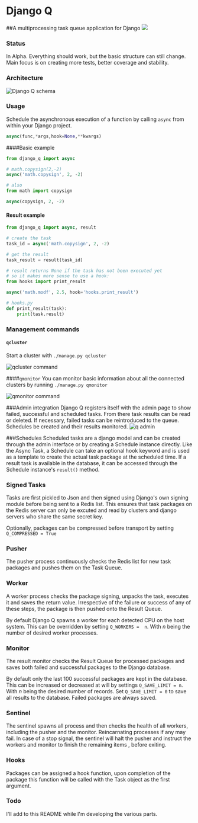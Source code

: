 # Django Q
##A multiprocessing task queue application for Django
[![](https://travis-ci.org/Koed00/django-q.svg?branch=master)](https://travis-ci.org/Koed00/django-q)
### Status
In Alpha.
Everything should work, but the basic structure can still change.
Main focus is on creating more tests, better coverage and stability.


### Architecture
![Django Q schema](http://i.imgur.com/wTIeg2T.png) 

### Usage
Schedule the asynchronous execution of a function by calling `async` from within your Django project.

```python
async(func,*args,hook=None,**kwargs)
```
####Basic example
```python
from django_q import async

# math.copysign(2,-2)
async('math.copysign', 2, -2)

# also
from math import copysign

async(copysign, 2, -2)

```
#### Result example
```python
from django_q import async, result

# create the task
task_id = async('math.copysign', 2, -2)

# get the result
task_result = result(task_id)

# result returns None if the task has not been executed yet
# so it makes more sense to use a hook:
from hooks import print_result

async('math.modf', 2.5, hook='hooks.print_result')

# hooks.py
def print_result(task):
    print(task.result)


```
### Management commands

#### `qcluster`
Start a cluster with `./manage.py qcluster`

![qcluster command](http://i.imgur.com/xccUxhW.png) 

####`qmonitor`
You can monitor basic information about all the connected clusters by running  `./manage.py qmonitor`

![qmonitor command](http://i.imgur.com/5cm7hdP.png) 

###Admin integration
Django Q registers itself with the admin page to show failed, successful and scheduled tasks.
From there task results can be read or deleted. If necessary, failed tasks can be reintroduced to the queue.
Schedules be created and their results monitored.
![q admin](http://i.imgur.com/FBlusZB.png)

###Schedules
Scheduled tasks are a django model and can be created through the admin interface or by creating a Schedule instance directly.
Like the Async Task, a Schedule can take an optional hook keyword and is used as a template to create the actual task package at the scheduled time.
If a result task is available in the database, it can be accessed through the Schedule instance's `result()` method.

### Signed Tasks
Tasks are first pickled to Json and then signed using Django's own signing module before being sent to a Redis list. This ensures that task packages on the Redis server can only be excuted and read by clusters and django servers who share the same secret key. 

Optionally, packages can be compressed before transport by setting `Q_COMPRESSED = True `

### Pusher
The pusher process continuously checks the Redis list for new task packages and pushes them on the Task Queue.

### Worker
A worker process checks the package signing, unpacks the task, executes it and saves the return value. Irrespective of the failure or success of any of these steps, the package is then pushed onto the Result Queue. 

By default Django Q spawns a worker for each detected CPU on the host system.
This can be overridden by setting `Q_WORKERS =  n`. With *n* being the number of desired worker processes.

### Monitor
The result monitor checks the Result Queue for processed packages and saves both failed and successful packages to the Django database.

By default only the last 100 successful packages are kept in the database.
This can be increased or decreased at will by settings `Q_SAVE_LIMIT = n`. With *n* being the desired number of records. 
Set `Q_SAVE_LIMIT = 0` to save all results to the database.
Failed packages are always saved.

### Sentinel

The sentinel spawns all process and then checks the health of all workers, including the pusher and the monitor. Reincarnating processes if any may fail.
In case of a stop signal, the sentinel will halt the pusher and instruct the workers and monitor to finish the remaining items , before exiting.

### Hooks

Packages can be assigned a hook function, upon completion of the package this function will be called with the Task object as the first argument.

### Todo
I'll add to this README while I'm developing the various parts.
